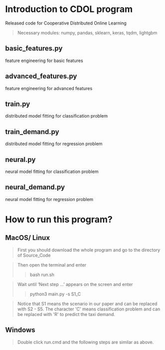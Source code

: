 # Introduction to CDOL program
Released code for Cooperative Distributed Online Learning
> Necessary modules: numpy, pandas, sklearn, keras, tqdm, lightgbm
## basic_features.py
feature engineering for basic features

## advanced_features.py
feature engineering for advanced features

## train.py
distributed model fitting for classification problem

## train_demand.py
distributed model fitting for regression problem

## neural.py
neural model fitting for classification problem

## neural_demand.py
neural model fitting for regression problem

# How to run this program?
## MacOS/ Linux
> First you should download the whole program and go to the directory of Source_Code

> Then open the terminal and enter
>> bash run.sh

> Wait until ‘Next step ...’ appears on the screen and enter
>> python3 main.py -s S1_C

> Notice that S1 means the scenario in our paper and can be replaced with S2 - S5. The character 'C' means classification problem and can be replaced with 'R' to predict the taxi demand.

## Windows
> Double click run.cmd and the following steps are similar as above.

